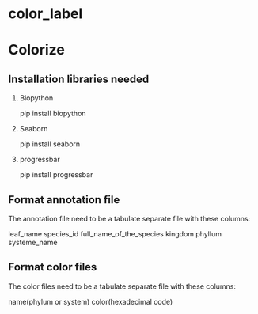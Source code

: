# color_label

Colorize
========


Installation libraries needed
-----------------------------

1. Biopython

    pip install biopython

2. Seaborn

    pip install seaborn

3. progressbar

    pip install progressbar


Format annotation file
----------------------
The annotation file need to be a tabulate separate file with these columns:

leaf_name   species_id  full_name_of_the_species    kingdom phyllum systeme_name

Format color files
------------------
The color files need to be a tabulate separate file with these columns:

name(phylum or system)  color(hexadecimal code)
